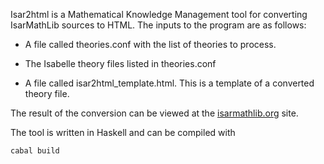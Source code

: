 Isar2html is a Mathematical Knowledge Management 
tool for converting IsarMathLib sources to HTML. The inputs to the program are as follows:

  * A file called theories.conf with the list of theories to process.

  * The Isabelle theory files listed in theories.conf

  *  A file called isar2html_template.html.
  This is a template of a converted theory file. 

The result of the conversion can be viewed at the [isarmathlib.org](http://isarmathlib.org) site. 

The tool is written in Haskell and can be compiled with

```
cabal build
```


